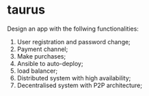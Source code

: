 # taurus

Design an app with the follwing functionalities:

1. User registration and password change;
2. Payment channel;
3. Make purchases;
4. Ansible to auto-deploy;
5. load balancer;
6. Distributed system with high availability;
7. Decentralised system with P2P architecture;
